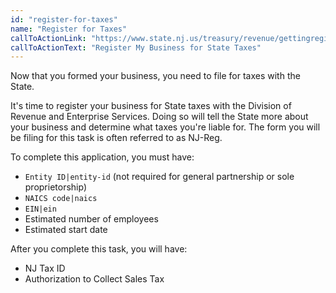 ```yaml
---
id: "register-for-taxes"
name: "Register for Taxes"
callToActionLink: "https://www.state.nj.us/treasury/revenue/gettingregistered.shtml"
callToActionText: "Register My Business for State Taxes"
---
```

Now that you formed your business, you need to file for taxes with the State.

It's time to register your business for State taxes with the Division of Revenue and Enterprise Services. Doing so will tell the State more about your business and determine what taxes you're liable for. The form you will be filing for this task is often referred to as NJ-Reg.

To complete this application, you must have:
- `Entity ID|entity-id` (not required for general partnership or sole proprietorship)
- `NAICS code|naics`
- `EIN|ein`
- Estimated number of employees
- Estimated start date

After you complete this task, you will have:
- NJ Tax ID
- Authorization to Collect Sales Tax
